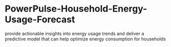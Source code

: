 # PowerPulse-Household-Energy-Usage-Forecast
provide actionable insights into energy usage trends and deliver a predictive model that can help optimize energy consumption for households 
